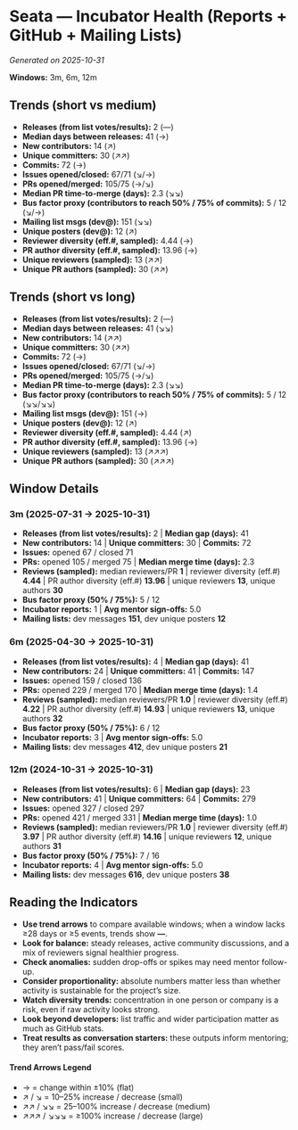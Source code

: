 # Seata — Incubator Health (Reports + GitHub + Mailing Lists)
_Generated on 2025-10-31_

**Windows:** 3m, 6m, 12m

## Trends (short vs medium)

- **Releases (from list votes/results):** 2 (—)
- **Median days between releases:** 41 (→)
- **New contributors:** 14 (↗)
- **Unique committers:** 30 (↗↗)
- **Commits:** 72 (→)
- **Issues opened/closed:** 67/71 (↘/→)
- **PRs opened/merged:** 105/75 (→/↘)
- **Median PR time-to-merge (days):** 2.3 (↘↘)
- **Bus factor proxy (contributors to reach 50% / 75% of commits):** 5 / 12 (↘/→)
- **Mailing list msgs (dev@):** 151 (↘↘)
- **Unique posters (dev@):** 12 (↗)
- **Reviewer diversity (eff.#, sampled):** 4.44 (→)
- **PR author diversity (eff.#, sampled):** 13.96 (→)
- **Unique reviewers (sampled):** 13 (↗↗)
- **Unique PR authors (sampled):** 30 (↗↗)

## Trends (short vs long)

- **Releases (from list votes/results):** 2 (—)
- **Median days between releases:** 41 (↘↘)
- **New contributors:** 14 (↗↗)
- **Unique committers:** 30 (↗↗)
- **Commits:** 72 (→)
- **Issues opened/closed:** 67/71 (↘/→)
- **PRs opened/merged:** 105/75 (→/↘)
- **Median PR time-to-merge (days):** 2.3 (↘↘)
- **Bus factor proxy (contributors to reach 50% / 75% of commits):** 5 / 12 (↘↘/↘↘)
- **Mailing list msgs (dev@):** 151 (→)
- **Unique posters (dev@):** 12 (↗)
- **Reviewer diversity (eff.#, sampled):** 4.44 (↗)
- **PR author diversity (eff.#, sampled):** 13.96 (→)
- **Unique reviewers (sampled):** 13 (↗↗↗)
- **Unique PR authors (sampled):** 30 (↗↗↗)

## Window Details
### 3m  (2025-07-31 → 2025-10-31)
- **Releases (from list votes/results):** 2  |  **Median gap (days):** 41
- **New contributors:** 14  |  **Unique committers:** 30  |  **Commits:** 72
- **Issues:** opened 67 / closed 71
- **PRs:** opened 105 / merged 75  |  **Median merge time (days):** 2.3
- **Reviews (sampled):** median reviewers/PR **1**  |  reviewer diversity (eff.#) **4.44**  |  PR author diversity (eff.#) **13.96**  |  unique reviewers **13**, unique authors **30**
- **Bus factor proxy (50% / 75%):** 5 / 12
- **Incubator reports:** 1  |  **Avg mentor sign-offs:** 5.0
- **Mailing lists:** dev messages **151**, dev unique posters **12**

### 6m  (2025-04-30 → 2025-10-31)
- **Releases (from list votes/results):** 4  |  **Median gap (days):** 41
- **New contributors:** 24  |  **Unique committers:** 41  |  **Commits:** 147
- **Issues:** opened 159 / closed 136
- **PRs:** opened 229 / merged 170  |  **Median merge time (days):** 1.4
- **Reviews (sampled):** median reviewers/PR **1.0**  |  reviewer diversity (eff.#) **4.22**  |  PR author diversity (eff.#) **14.93**  |  unique reviewers **13**, unique authors **32**
- **Bus factor proxy (50% / 75%):** 6 / 12
- **Incubator reports:** 3  |  **Avg mentor sign-offs:** 5.0
- **Mailing lists:** dev messages **412**, dev unique posters **21**

### 12m  (2024-10-31 → 2025-10-31)
- **Releases (from list votes/results):** 6  |  **Median gap (days):** 23
- **New contributors:** 41  |  **Unique committers:** 64  |  **Commits:** 279
- **Issues:** opened 327 / closed 297
- **PRs:** opened 421 / merged 331  |  **Median merge time (days):** 1.0
- **Reviews (sampled):** median reviewers/PR **1.0**  |  reviewer diversity (eff.#) **3.97**  |  PR author diversity (eff.#) **14.16**  |  unique reviewers **12**, unique authors **31**
- **Bus factor proxy (50% / 75%):** 7 / 16
- **Incubator reports:** 4  |  **Avg mentor sign-offs:** 5.0
- **Mailing lists:** dev messages **616**, dev unique posters **38**

## Reading the Indicators
- **Use trend arrows** to compare available windows; when a window lacks ≥28 days or ≥5 events, trends show **—**.
- **Look for balance:** steady releases, active community discussions, and a mix of reviewers signal healthier progress.
- **Check anomalies:** sudden drop-offs or spikes may need mentor follow-up.
- **Consider proportionality:** absolute numbers matter less than whether activity is sustainable for the project’s size.
- **Watch diversity trends:** concentration in one person or company is a risk, even if raw activity looks strong.
- **Look beyond developers:** list traffic and wider participation matter as much as GitHub stats.
- **Treat results as conversation starters:** these outputs inform mentoring; they aren’t pass/fail scores.

#### Trend Arrows Legend
- →  = change within ±10% (flat)
- ↗ / ↘ = 10–25% increase / decrease (small)
- ↗↗ / ↘↘ = 25–100% increase / decrease (medium)
- ↗↗↗ / ↘↘↘ = ≥100% increase / decrease (large)
